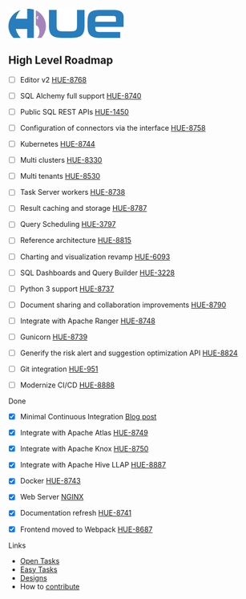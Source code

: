 ![alt text](https://raw.githubusercontent.com/cloudera/hue/master/docs/images/hue_logo.png "Hue Logo")

High Level Roadmap
------------------

* [ ] Editor v2 [HUE-8768](https://issues.cloudera.org/browse/HUE-8768)
* [ ] SQL Alchemy full support [HUE-8740](https://issues.cloudera.org/browse/HUE-8740)
* [ ] Public SQL REST APIs [HUE-1450](https://issues.cloudera.org/browse/HUE-1450)
* [ ] Configuration of connectors via the interface [HUE-8758](https://issues.cloudera.org/browse/HUE-8758)
* [ ] Kubernetes [HUE-8744](https://issues.cloudera.org/browse/HUE-8744)
* [ ] Multi clusters [HUE-8330](https://issues.cloudera.org/browse/HUE-8330)
* [ ] Multi tenants [HUE-8530](https://issues.cloudera.org/browse/HUE-8530)
* [ ] Task Server workers [HUE-8738](https://issues.cloudera.org/browse/HUE-8738)
* [ ] Result caching and storage [HUE-8787](https://issues.cloudera.org/browse/HUE-8787)
* [ ] Query Scheduling [HUE-3797](https://issues.cloudera.org/browse/HUE-3797)
* [ ] Reference architecture [HUE-8815](https://issues.cloudera.org/browse/HUE-8815)
* [ ] Charting and visualization revamp [HUE-6093](https://issues.cloudera.org/browse/HUE-6093)
* [ ] SQL Dashboards and Query Builder [HUE-3228](https://issues.cloudera.org/browse/HUE-3228)
* [ ] Python 3 support [HUE-8737](https://issues.cloudera.org/browse/HUE-8737)
* [ ] Document sharing and collaboration improvements [HUE-8790](https://issues.cloudera.org/browse/HUE-8790)
* [ ] Integrate with Apache Ranger [HUE-8748](https://issues.cloudera.org/browse/HUE-8748)
* [ ] Gunicorn [HUE-8739](https://issues.cloudera.org/browse/HUE-8739)
* [ ] Generify the risk alert and suggestion optimization API [HUE-8824](https://issues.cloudera.org/browse/HUE-8824)
* [ ] Git integration [HUE-951](https://issues.cloudera.org/browse/HUE-951)
* [ ] Modernize CI/CD [HUE-8888](https://issues.cloudera.org/browse/HUE-8888)


Done

* [x] Minimal Continuous Integration [Blog post](http://gethue.com/improving-the-developer-productivity-with-some-continuous-integration/)
* [x] Integrate with Apache Atlas [HUE-8749](https://issues.cloudera.org/browse/HUE-8749)
* [x] Integrate with Apache Knox [HUE-8750](https://issues.cloudera.org/browse/HUE-8750)
* [x] Integrate with Apache Hive LLAP [HUE-8887](https://issues.cloudera.org/browse/HUE-8887)
* [x] Docker [HUE-8743](https://issues.cloudera.org/browse/HUE-8743)
* [x] Web Server [NGINX](http://gethue.com/using-nginx-to-speed-up-hue-3-8-0/)
* [x] Documentation refresh [HUE-8741](https://issues.cloudera.org/browse/HUE-8741)
* [x] Frontend moved to Webpack [HUE-8687](https://issues.cloudera.org/browse/HUE-8687)


Links

* [Open Tasks](https://issues.cloudera.org/projects/HUE/issues)
* [Easy Tasks](https://issues.cloudera.org/browse/HUE-8745?filter=10431)
* [Designs](/docs/designs)
* How to [contribute](CONTRIBUTING.md)
